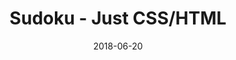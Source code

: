 ---
title: 'Sudoku - Just CSS/HTML'
description: 'Complete a sudoku puzzle without Javascript or server-side interaction.'
gametype: 'simple'
gameid: 24
date: 2018-06-20
tags: []
draft: false
type: 'games'
num19: [{'idx':1,'arr1':[1,2,3,4,5,6,7,8,9],'arr2':[1,2,3,4,5,6,7,8,9]},{'idx':2,'arr1':[1,2,3,4,5,6,7,8,9],'arr2':[1,2,3,4,5,6,7,8,9]},{'idx':3,'arr1':[1,2,3,4,5,6,7,8,9],'arr2':[1,2,3,4,5,6,7,8,9]},{'idx':4,'arr1':[1,2,3,4,5,6,7,8,9],'arr2':[1,2,3,4,5,6,7,8,9]},{'idx':5,'arr1':[1,2,3,4,5,6,7,8,9],'arr2':[1,2,3,4,5,6,7,8,9]},{'idx':6,'arr1':[1,2,3,4,5,6,7,8,9],'arr2':[1,2,3,4,5,6,7,8,9]},{'idx':7,'arr1':[1,2,3,4,5,6,7,8,9],'arr2':[1,2,3,4,5,6,7,8,9]},{'idx':8,'arr1':[1,2,3,4,5,6,7,8,9],'arr2':[1,2,3,4,5,6,7,8,9]},{'idx':9,'arr1':[1,2,3,4,5,6,7,8,9],'arr2':[1,2,3,4,5,6,7,8,9]}]
puzzle: [[0, 0, 0, 0, 0, 1, 8, 9, 0], [2, 0, 0, 6, 9, 8, 0, 0, 0], [9, 0, 0, 5, 7, 0, 0, 0, 0], [1, 4, 0, 0, 0, 0, 5, 6, 0], [0, 9, 2, 0, 0, 0, 1, 4, 0], [0, 5, 6, 0, 0, 0, 0, 3, 9], [0, 0, 0, 0, 6, 4, 0, 0, 2], [0, 0, 0, 1, 8, 9, 0, 0, 5], [0, 6, 8, 3, 0, 0, 0, 0, 0]]
layout: 'sudokucssstatic'
---